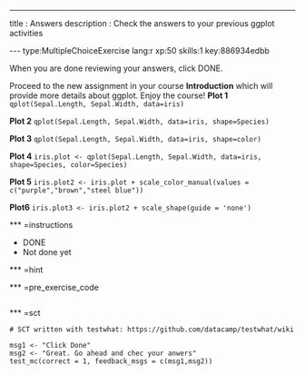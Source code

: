 ---
title       : Answers
description : Check the answers to your previous ggplot activities

--- type:MultipleChoiceExercise lang:r xp:50 skills:1 key:886934edbb

When you are done reviewing your answers, click DONE.

Proceed to the new assignment in your course **Introduction** which will provide more details about ggplot. Enjoy the course!
**Plot 1**
` qplot(Sepal.Length, Sepal.Width, data=iris) `

**Plot 2**
` qplot(Sepal.Length, Sepal.Width, data=iris, shape=Species) `

**Plot 3**
` qplot(Sepal.Length, Sepal.Width, data=iris, shape=color) `


**Plot 4**
` iris.plot <- qplot(Sepal.Length, Sepal.Width, data=iris, shape=Species, color=Species) `
 
**Plot 5**
` iris.plot2 <- iris.plot + scale_color_manual(values = c("purple","brown","steel blue")) `

**Plot6**
` iris.plot3 <- iris.plot2 + scale_shape(guide = 'none') `

*** =instructions
- DONE
- Not done yet

*** =hint


*** =pre_exercise_code
```{r}

```

*** =sct
```{r}
# SCT written with testwhat: https://github.com/datacamp/testwhat/wiki

msg1 <- "Click Done"
msg2 <- "Great. Go ahead and chec your anwers"
test_mc(correct = 1, feedback_msgs = c(msg1,msg2))
```

